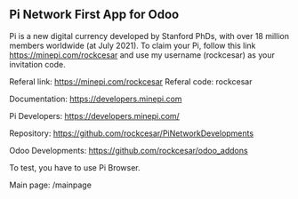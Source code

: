Pi Network First App for Odoo
-----------------

Pi is a new digital currency developed by Stanford PhDs, with over 18 million members worldwide (at July 2021). To claim your Pi, follow this link https://minepi.com/rockcesar and use my username (rockcesar) as your invitation code.

Referal link: https://minepi.com/rockcesar
Referal code: rockcesar

Documentation: https://developers.minepi.com

Pi Developers: https://developers.minepi.com/

Repository: https://github.com/rockcesar/PiNetworkDevelopments

Odoo Developments: https://github.com/rockcesar/odoo_addons

To test, you have to use Pi Browser.

Main page: /mainpage
